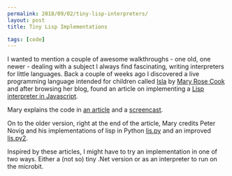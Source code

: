 ```yaml
---
permalink: 2018/09/02/tiny-lisp-interpreters/
layout: post
title: Tiny Lisp Implementations

tags: [code]
---
```


I wanted to mention a couple of awesome walkthroughs - one old, one newer - dealing with a subject I always find fascinating,
writing interpreters for little languages. Back a couple of weeks ago I discovered a live programming language intended
for children called <a href="http://islalanguage.org/">Isla</a> by
<a href="https://twitter.com/maryrosecook">Mary Rose Cook</a> and after browsing her blog, found an article on
implementing a <a href="https://github.com/maryrosecook/littlelisp">Lisp interpreter in Javascript</a>.

Mary explains the code in <a href="https://maryrosecook.com/blog/post/little-lisp-interpreter">an article</a> and a
<a href="https://www.youtube.com/watch?v=hqnTvuvXPCc">screencast</a>.

On to the older version, right at the end of the article, Mary credits Peter Novig and his implementations of lisp
in Python <a href="http://norvig.com/lispy.html">lis.py</a> and an improved <a href="http://norvig.com/lispy2.html">lis.py2</a>.

Inspired by these articles, I might have to try an implementation in one of two ways. Either a (not so) tiny .Net version
or as an interpreter to run on the microbit.
